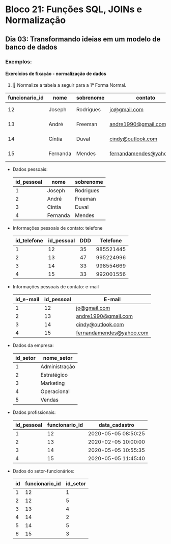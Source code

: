 # Bloco 21: Funções SQL, JOINs e Normalização

## Dia 03: Transformando ideias em um modelo de banco de dados

### Exemplos:

#### Exercícios de fixação - normalização de dados

1. 🚀 Normalize a tabela a seguir para a 1ª Forma Normal.

| funcionario_id 	| nome     	| sobrenome 	| contato                  	| contato         	| data_cadastro          	| setor                 	|
|----------------	|----------	|-----------	|--------------------------	|-----------------	|------------------------	|-----------------------	|
| 12             	| Joseph   	| Rodrigues 	| jo@gmail.com             	| (35)998552-1445 	| 2020-05-05 08:50:25    	| Administração, Vendas 	|
| 13             	| André    	| Freeman   	| andre1990@gmail.com      	| (47)99522-4996  	| 5 de Fevereiro de 2020 	| Operacional           	|
| 14             	| Cíntia   	| Duval     	| cindy@outlook.com        	| (33)99855-4669  	| 2020-05-05 10:55:35    	| Estratégico, Vendas   	|
| 15             	| Fernanda 	| Mendes    	| fernandamendes@yahoo.com 	| (33)99200-1556  	| 2020-05-05 11:45:40    	| Marketing             	|

  * Dados pessoais:

      | id_pessoal | nome     | sobrenome |
      |------------|----------|-----------|
      |      1     | Joseph   | Rodrigues |
      |      2     | André    | Freeman   |
      |      3     | Cíntia   | Duval     |
      |      4     | Fernanda | Mendes    |

  * Informações pessoais de contato: telefone

      | id_telefone | id_pessoal | DDD | Telefone  |
      |-------------|------------|-----|-----------|
      |      1      | 12         | 35  | 985521445 |
      |      2      | 13         | 47  | 995224996 |
      |      3      | 14         | 33  | 998554669 |
      |      4      | 15         | 33  | 992001556 |

  * Informações pessoais de contato: e-mail

      | id_e-mail | id_pessoal | E-mail                   |
      |-----------|------------|--------------------------|
      |      1    | 12         | jo@gmail.com             |
      |      2    | 13         | andre1990@gmail.com      |
      |      3    | 14         | cindy@outlook.com        |
      |      4    | 15         | fernandamendes@yahoo.com |

  * Dados da empresa:

      | id_setor | nome_setor    |
      |----------|---------------|
      |     1    | Administração |
      |     2    | Estratégico   |
      |     3    | Marketing     |
      |     4    | Operacional   |
      |     5    | Vendas        |


  * Dados profissionais:

      | id_pessoal |funcionario_id |	data_cadastro       |
      |------------|---------------|----------------------|
      |      1     |      12       |	2020-05-05 08:50:25 |
      |      2     |      13       |	2020-02-05 10:00:00 |
      |      3     |      14       |	2020-05-05 10:55:35 |
      |      4     |      15       |	2020-05-05 11:45:40 |

  * Dados do setor-funcionários:

      | id | funcionario_id | id_setor |
      |----|----------------|----------|
      |  1 |        12      |    1     |
      |  2 |        12      |    5     |
      |  3 |        13      |    4     |
      |  4 |        14      |    2     |
      |  5 |        14      |    5     |
      |  6 |        15      |    3     |
